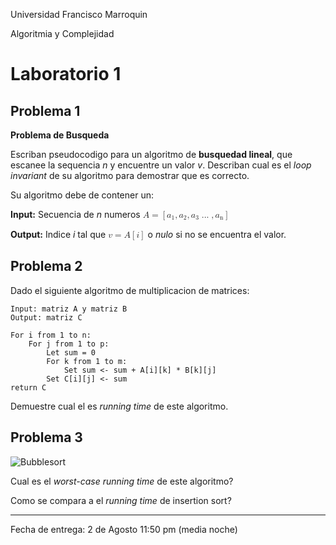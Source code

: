 Universidad Francisco Marroquin

Algoritmia y Complejidad
# Laboratorio 1


## Problema 1
**Problema de Busqueda**

Escriban pseudocodigo para un algoritmo de **busquedad lineal**, que escanee la sequencia *n* y encuentre un valor *v*. Describan cual es el *loop invariant* de su algoritmo para demostrar que es correcto.

Su algoritmo debe de contener un:

**Input:** Secuencia de *n* numeros <math>
    <mi>A</mi>
    <mo>=</mo>
     <mo>[</mo>
    <msub>
    	<mi>a</mi>
    	<mn>1</mn>
  	</msub>
  	  	<mo>,</mo>
  	<msub>
    	<mi>a</mi>
    	<mn>2</mn>
  	</msub>
  		<mo>,</mo>
  	<msub>
    	<mi>a</mi>
    	<mn>3</mn>
  	</msub>
  	  	<mo>...</mo>
  	 	<mo>,</mo>
  	 <msub>
    	<mi>a</mi>
    	<mn>n</mn>
  	</msub>
  	<mo>]</mo>
  	
</math>

**Output:** Indice *i* tal que <math> 
	<mi>v</mi>
	<mo>=</mo>
	<mi>A</mi>
	<mo>[</mo>
	<mi>i</mi>
	<mo>]</mo>
</math>
o *nulo* si no se encuentra el valor.


## Problema 2
Dado el siguiente algoritmo de multiplicacion de matrices:

```
Input: matriz A y matriz B
Output: matriz C

For i from 1 to n:
	For j from 1 to p:
		Let sum = 0
		For k from 1 to m:
			Set sum <- sum + A[i][k] * B[k][j]
		Set C[i][j] <- sum
return C
```
Demuestre cual el es *running time* de este algoritmo.

## Problema 3

![Bubblesort](http://4.bp.blogspot.com/-c96ypner9gE/UXDk-9X9VHI/AAAAAAAACVE/mj4tX46DZlA/s1600/ashis.PNG)

Cual es el *worst-case running time* de este algoritmo?

Como se compara a el *running time* de insertion sort?

- - - -

Fecha de entrega: 2 de Agosto 11:50 pm (media noche)